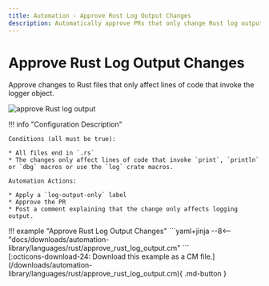 ```yaml
---
title: Automation - Approve Rust Log Output Changes
description: Automatically approve PRs that only change Rust log output.
---
```

# Approve Rust Log Output Changes

<!-- --8<-- [start:example]-->

Approve changes to Rust files that only affect lines of code that invoke the logger object.

![approve Rust log output](/automations/languages/approve-log-output.png)


!!! info "Configuration Description"


    Conditions (all must be true):
    
    * All files end in `.rs`
    * The changes only affect lines of code that invoke `print`, `println` or `dbg` macros or use the `log` crate macros.
    
    Automation Actions:
    
    * Apply a `log-output-only` label
    * Approve the PR
    * Post a comment explaining that the change only affects logging output.

<div class="automationExample" markdown="1">
!!! example "Approve Rust Log Output Changes"
    ```yaml+jinja
    --8<-- "docs/downloads/automation-library/languages/rust/approve_rust_log_output.cm"
    ```
    <div class="result" markdown>
      <span>
      [:octicons-download-24: Download this example as a CM file.](/downloads/automation-library/languages/rust/approve_rust_log_output.cm){ .md-button }
      </span>
    </div>
<!-- --8<-- [end:example]-->